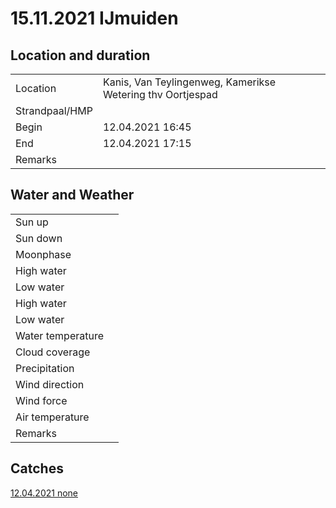# 15.11.2021 IJmuiden

## Location and duration

| | |
|---|---|
| Location | Kanis, Van Teylingenweg, Kamerikse Wetering thv Oortjespad |
| Strandpaal/HMP | |
| Begin | 12.04.2021  16:45 |
| End | 12.04.2021  17:15|
| Remarks | |

## Water and Weather

| | |
|---|---|
| Sun up |  |
| Sun down |  |
| Moonphase |  |
| High water |  |
| Low water |  |
| High water |  |
| Low water |  |
| Water temperature |  |
| Cloud coverage |  |
| Precipitation |  |
| Wind direction |  |
| Wind force |  |
| Air temperature |  |
| Remarks | |

## Catches

[12.04.2021 none](catches/20211204_none.md)

